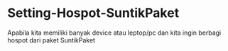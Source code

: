 # Setting-Hospot-SuntikPaket
Apabila kita memiliki banyak device atau leptop/pc dan kita ingin berbagi hospot dari paket SuntikPaket
